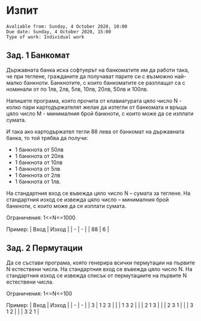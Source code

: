 # Изпит
```
Avaliable from: Sunday, 4 October 2020, 10:00
Due date: Sunday, 4 October 2020, 15:00
Type of work: Individual work
```
## Зад. 1 Банкомат
Държавната банка иска софтуерът на банкоматите им да работи така, че при теглене, гражданите да получават парите си с възможно най-малко банкноти. Банкнотите, с които банкоматите се разплащат са с номинали от по 1лв, 2лв, 5лв, 10лв, 20лв, 50лв и 100лв.

Напишете програма, която прочита от клавиатурата цяло число N - колко пари картодържателят желае да изтегли от банкомата и връща цяло число M - минималния брой банкноти, с които може да се изплати сумата.

И така ако картодържател тегли 88 лева от банкомат на държавната банка, то той трябва да получи:
- 1 банкнота от 50лв
- 1 банкнота от 20лв
- 1 банкнота от 10лв
- 1 банкнота от 5лв
- 1 банкнота от 2лв
- 1 банкнота от 1лв.

На стандартния вход се въвежда цяло число N – сумата за теглене.
На стандартния изход се извежда цяло число – минималния брой банкноти, с които може да се изплати сумата.

Ограничения: 1<=N<=1000

Пример: 
| Вход | Изход |
| - | - |
| 88 | 6 |

## Зад. 2 Пермутации
Да се състави програма, която генерира всички пермутации на първите N естествени числа.
На стандартния вход се въвежда цяло число N.
На стандартния изход се извежда списък от пермутациите на първите N естествени числа.

Ограничения: 1<=N<=100

Пример:
| Вход | Изход |
| - | - |
| 3 | 1 2 3 |
| | 1 3 2 |
| | 2 1 3 |
| | 2 3 1 |
| | 3 1 2 |
| | 3 2 1 |

